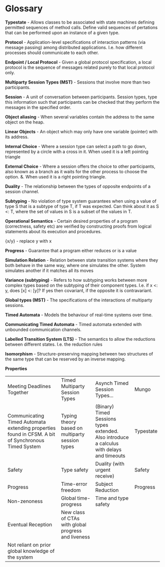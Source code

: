 

# Glossary

**Typestate** - Allows classes to be associated with state machines defining permitted sequences of method calls. Define valid sequences of pertations that can be performed upon an instance of a given type.

**Protocol** - Application-level specifications of interaction patterns (via message passing) among distributed applications. I.e. how different processes should communicate to each other.

**Endpoint / Local Protocol** - Given a global protocol specification, a local protocol is the sequence of messages related purely to that local protocol only. 

**Multiparty Session Types (MST)** - Sessions that involve more than two participants.

**Session** - A unit of conversation between participants. Session types, type this information such that participants can be checked that they perform the messages in the specified order.

**Object aliasing** - When several variables contain the address to the same object on the heap.

**Linear Objects** - An object which may only have one variable (pointer) with its address. 

**Internal Choice** - Where a session type can select a path to go down, represented by a circle with a cross in it. When used it is a left pointing triangle

**External Choice** - Where a session offers the choice to other participants, also known as a branch as it waits for the other process to choose the option. &. When used it is a right pointing triangle.

**Duality** - The relationship between the types of opposite endpoints of a session channel.

**Subtyping** - No violation of type system guarantees when using a value of type S that is a subtype of type T, if T was expected. Can think about it as S &lt;: T, where the set of values in S is a subset of the values in T.

**Operational Semantics** - Certain desired properties of a program (correctness, safety etc) are verified by constructing proofs from logical statements about its execution and procedures.

{x/y} - replace y with x

**Progress** - Guarantee that a program either reduces or is a value

**Simulation Relation** - Relation between state transition systems where they both behave in the same way, where one simulates the other. System simulates another if it matches all its moves

**Variance (subtyping)** - Refers to how subtyping works between more complex types based on the subtyping of their component types. I.e. if x &lt;: y, does [x] &lt;: [y]? If yes then covariant, if the opposite it is contravariant.

**Global types (MST)** - The specifications of the interactions of multiparty sessions.

**Timed Automata** - Models the behaviour of real-time systems over time.

**Communicating Timed Automata** - Timed automata extended with unbounded communication channels.

**Labelled Transition System (LTS)** - The semantics to allow the reductions between different states. I.e. the reduction rules

**Isomorphism** - Structure-preserving mapping between two structures of the same type that can be reserved by an inverse mapping.

**Properties**


<table>
  <tr>
   <td>Meeting Deadlines Together
   </td>
   <td>Timed Multiparty Session Types
   </td>
   <td>Asynch Timed Session Types...
   </td>
   <td>Mungo
   </td>
  </tr>
  <tr>
   <td>Communicating Timed Automata extending properties found in CFSM. A bit of Synchronous Timed System
   </td>
   <td>Typing theory based on multiparty session types
   </td>
   <td>(Binary) Timed Sessions types extended. Also introduce a calculus with delays and timeouts
   </td>
   <td>Typestate 
   </td>
  </tr>
  <tr>
   <td>Safety
   </td>
   <td>Type safety
   </td>
   <td>Duality (with urgent receive)
   </td>
   <td>Safety
   </td>
  </tr>
  <tr>
   <td>Progress
   </td>
   <td>Time-error freedom
   </td>
   <td>Subject Reduction 
   </td>
   <td>Progress
   </td>
  </tr>
  <tr>
   <td>Non-zenoness
   </td>
   <td>Global time-progress
   </td>
   <td>Time and type safety
   </td>
   <td>
   </td>
  </tr>
  <tr>
   <td>Eventual Reception
   </td>
   <td>New class of CTAs with global progress and liveness
   </td>
   <td>
   </td>
   <td>
   </td>
  </tr>
  <tr>
   <td>Not reliant on prior global knowledge of the system
   </td>
   <td>
   </td>
   <td>
   </td>
   <td>
   </td>
  </tr>
</table>


 
